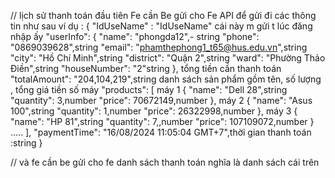 // lịch sử thanh toán
đầu tiên Fe cần Be gửi cho Fe API để gửi đi các thông tin như sau ví dụ :
{
"IdUseName" : "IdUseName" cái này m gửi t lúc đăng nhập ấy
"userInfo": {
"name": "phongda12",- string
"phone": "0869039628",string
"email": "phamthephong1_t65@hus.edu.vn",string
"city": "Hồ Chí Minh",string
"district": "Quận 2",string
"ward": "Phường Thảo Điền",string
"houseNumber": "2"string
},
tổng tiền cần thanh toán "totalAmount": "204,104,219",string
danh sách sản phẩm gồm tên, số lượng , tổng giá tiền số máy "products": [
máy 1
{
"name": "Dell 28",string
"quantity": 3,number
"price": 70672149,number
},
máy 2
{
"name": "Asus 100",string
"quantity": 1,number
"price": 26322998,number
},
máy 3
{
"name": "HP 81",string
"quantity": 7,,number
"price": 107109072,number
}
.....
],
"paymentTime": "16/08/2024 11:05:04 GMT+7",thời gian thanh toán :string
}

// và fe cần be gửi cho fe danh sách thanh toán nghĩa là danh sách cái trên
